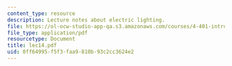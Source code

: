```yaml
---
content_type: resource
description: Lecture notes about electric lighting.
file: https://ol-ocw-studio-app-qa.s3.amazonaws.com/courses/4-401-introduction-to-building-technology-spring-2006/0ff64995f5f3faa9810b93c2cc3624e2_lec14.pdf
file_type: application/pdf
resourcetype: Document
title: lec14.pdf
uid: 0ff64995-f5f3-faa9-810b-93c2cc3624e2
---
```


